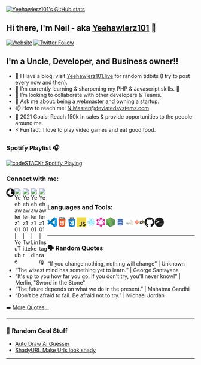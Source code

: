 <!--
**Yeehawlerz101/Yeehawlerz101** is a ✨ _special_ ✨ repository because its `README.md` (this file) appears on your GitHub profile.

Here are some ideas to get you started:

- 🔭 I’m currently working on ...
- 🌱 I’m currently learning ...
- 👯 I’m looking to collaborate on ...
- 🤔 I’m looking for help with ...
- 💬 Ask me about ...
- 📫 How to reach me: ...
- 😄 Pronouns: ...
- ⚡ Fun fact: ...
-->
[![Yeehawlerz101's GitHub stats](https://github-readme-stats.vercel.app/api?username=Yeehawlerz101)](https://github.com/anuraghazra/github-readme-stats)

## Hi there, I'm Neil - aka [Yeehawlerz101][website] 👋

[![Website](https://img.shields.io/website?label=deviatedsystems.com&style=for-the-badge&url=https%3A%2F%2Fdeviatedsystems.com)](https://deviatedsystems.com)
[![Twitter Follow](https://img.shields.io/twitter/follow/NmasterOffical?color=1DA1F2&logo=twitter&style=for-the-badge)](https://twitter.com/intent/follow?original_referer=https%3A%2F%2Fgithub.com%Yeehawlerz101&screen_name=Yeehawlerz101)

## I'm a Uncle, Developer, and Business owner!!

- 🔭 I Have a blog; visit [Yeehawlerz101.live](https://Yeehawlerz101.live) for random tidbits (I try to post every now and then).
- 🌱 I’m currently learning & sharpening my PHP & Javascript skills. 🤣
- 👯 I’m looking to collaborate with other developers & Teams.
- 💬 Ask me about: being a webmaster and owning a startup.
- 📫 How to reach me: [N.Master@deviatedsystems.com](mailto:n.master@deviatedsystems.com?subject=Github)
- 🥅 2021 Goals: Reach 150k In sales & provide opportunities to the people around me.
- ⚡ Fun fact: I love to play video games and eat good food.

### Spotify Playlist 🎧

[<img src="https://simpleicons.org/icons/spotify.svg" alt="codeSTACKr Spotify Playing" width="22px" />](https://open.spotify.com/embed/playlist/7xNYHvLEQCHSkqNEfeFYLx)

### Connect with me:

[<img align="left" alt="Yeehawlerz101.Live" width="22px" src="https://raw.githubusercontent.com/iconic/open-iconic/master/svg/globe.svg" />][website]
[<img align="left" alt="Yeehawlerz101 | YouTube" width="22px" src="https://cdn.jsdelivr.net/npm/simple-icons@v3/icons/youtube.svg" />][youtube]
[<img align="left" alt="Yeehawlerz101 | Twitter" width="22px" src="https://cdn.jsdelivr.net/npm/simple-icons@v3/icons/twitter.svg" />][twitter]
[<img align="left" alt="Yeehawlerz101 | LinkedIn" width="22px" src="https://cdn.jsdelivr.net/npm/simple-icons@v3/icons/linkedin.svg" />][linkedin]
[<img align="left" alt="Yeehawlerz101 | Instagram" width="22px" src="https://cdn.jsdelivr.net/npm/simple-icons@v3/icons/instagram.svg" />][instagram]

<br />

### Languages and Tools:

<img align="left" alt="Visual Studio Code" width="26px" src="https://raw.githubusercontent.com/github/explore/80688e429a7d4ef2fca1e82350fe8e3517d3494d/topics/visual-studio-code/visual-studio-code.png" />
<img align="left" alt="HTML5" width="26px" src="https://raw.githubusercontent.com/github/explore/80688e429a7d4ef2fca1e82350fe8e3517d3494d/topics/html/html.png" />
<img align="left" alt="CSS3" width="26px" src="https://raw.githubusercontent.com/github/explore/80688e429a7d4ef2fca1e82350fe8e3517d3494d/topics/css/css.png" />
<img align="left" alt="JavaScript" width="26px" src="https://raw.githubusercontent.com/github/explore/80688e429a7d4ef2fca1e82350fe8e3517d3494d/topics/javascript/javascript.png" />
<img align="left" alt="React" width="26px" src="https://raw.githubusercontent.com/github/explore/80688e429a7d4ef2fca1e82350fe8e3517d3494d/topics/react/react.png" />
<img align="left" alt="GraphQL" width="26px" src="https://raw.githubusercontent.com/github/explore/80688e429a7d4ef2fca1e82350fe8e3517d3494d/topics/graphql/graphql.png" />
<img align="left" alt="Node.js" width="26px" src="https://raw.githubusercontent.com/github/explore/80688e429a7d4ef2fca1e82350fe8e3517d3494d/topics/nodejs/nodejs.png" />
<img align="left" alt="SQL" width="26px" src="https://raw.githubusercontent.com/github/explore/80688e429a7d4ef2fca1e82350fe8e3517d3494d/topics/sql/sql.png" />
<img align="left" alt="MySQL" width="26px" src="https://raw.githubusercontent.com/github/explore/80688e429a7d4ef2fca1e82350fe8e3517d3494d/topics/mysql/mysql.png" />
<img align="left" alt="Git" width="26px" src="https://raw.githubusercontent.com/github/explore/80688e429a7d4ef2fca1e82350fe8e3517d3494d/topics/git/git.png" />
<img align="left" alt="GitHub" width="26px" src="https://raw.githubusercontent.com/github/explore/78df643247d429f6cc873026c0622819ad797942/topics/github/github.png" />
<img align="left" alt="Terminal" width="26px" src="https://raw.githubusercontent.com/github/explore/80688e429a7d4ef2fca1e82350fe8e3517d3494d/topics/terminal/terminal.png" />

<br />
<br />

---

### 🗣 Random Quotes


- “If you change nothing, nothing will change” | Unknown
- “The wisest mind has something yet to learn.” | George Santayana
- “It's up to you how far you go. If you don't try, you'll never know!” | Merlin, "Sword in the Stone"
- “The future depends on what we do in the present.” | Mahatma Gandhi
- “Don't be afraid to fail. Be afraid not to try.” | Michael Jordan

➡️ [More Quotes...](https://momentumdash.com/?ref=Yeehawlerz101-Github)

---

### 🎲 Random Cool Stuff

- [Auto Draw Ai Guesser](https://www.autodraw.com/)
- [ShadyURL Make Urls look shady](http://www.shadyurl.com/)

---


[website]: https://yeehawlerz101.live
[course]: http://vsCodeHero.com
[twitter]: https://twitter.com/yeehawlerz101
[youtube]: https://youtube.com/yeehawlerz101
[instagram]: https://instagram.com/yeehawlerz101
[linkedin]: https://linkedin.com/in/yeehawlerz101
